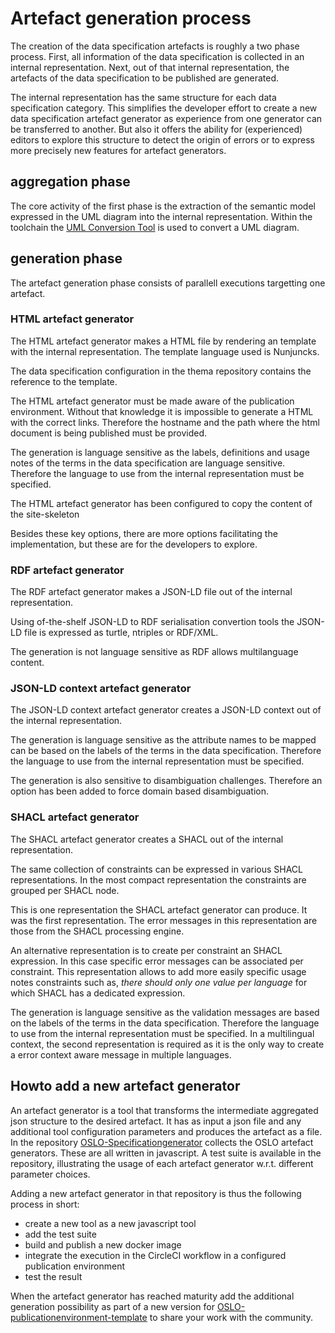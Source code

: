 # Artefact generation process

The creation of the data specification artefacts is roughly a two phase process. 
First, all information of the data specification is collected in an internal representation. 
Next, out of that internal representation, the artefacts of the data specification to be published are generated.

The internal representation has the same structure for each data specification category. 
This simplifies the developer effort to create a new data specification artefact generator as experience from one generator can be transferred to another.
But also it offers the ability for (experienced) editors to explore this structure to detect the origin of errors or to express more precisely new features for artefact generators.


## aggregation phase 

The core activity of the first phase is the extraction of the semantic model expressed in the UML diagram into the internal representation.
Within the toolchain the [UML Conversion Tool](https://github.com/Informatievlaanderen/OSLO-EA-to-RDF) is used to convert a UML diagram.


## generation phase 

The artefact generation phase consists of parallell executions targetting one artefact.

### HTML artefact generator

The HTML artefact generator makes a HTML file by rendering an template with the internal representation.
The template language used is Nunjuncks.

The data specification configuration in the thema repository contains the reference to the template.

The HTML artefact generator must be made aware of the publication environment.
Without that knowledge it is impossible to generate a HTML with the correct links.
Therefore the hostname and the path where the html document is being published must be provided.

The generation is language sensitive as the labels, definitions and usage notes of the terms in the data specification are language sensitive.
Therefore the language to use from the internal representation must be specified.

The HTML artefact generator has been configured to copy the content of the site-skeleton

Besides these key options, there are more options facilitating the implementation, but these are for the developers to explore. 


### RDF artefact generator

The RDF artefact generator makes a JSON-LD file out of the internal representation.

Using of-the-shelf JSON-LD to RDF serialisation convertion tools the JSON-LD file is expressed as turtle, ntriples or RDF/XML.

The generation is not language sensitive as RDF allows multilanguage content.

### JSON-LD context artefact generator

The JSON-LD context artefact generator creates a JSON-LD context out of the internal representation.

The generation is language sensitive as the attribute names to be mapped can be based on the labels of the terms in the data specification.
Therefore the language to use from the internal representation must be specified.

The generation is also sensitive to disambiguation challenges. 
Therefore an option has been added to force domain based disambiguation.

### SHACL artefact generator

The SHACL artefact generator creates a SHACL out of the internal representation.

The same collection of constraints can be expressed in various SHACL representations.
In the most compact representation the constraints are grouped per SHACL node.

This is one representation the SHACL artefact generator can produce. 
It was the first representation.
The error messages in this representation are those from the SHACL processing engine.

An alternative representation is to create per constraint an SHACL expression.
In this case specific error messages can be associated per constraint.
This representation allows to add more easily specific usage notes constraints such as, _there should only one value per language_ for which SHACL has a dedicated expression.

The generation is language sensitive as the validation messages are based on the labels of the terms in the data specification.
Therefore the language to use from the internal representation must be specified.
In a multilingual context, the second representation is required as it is the only way to create a error context aware message in multiple languages.




## Howto add a new artefact generator

An artefact generator is a tool that transforms the intermediate aggregated json structure to the desired artefact. 
It has as input a json file and any additional tool configuration parameters and produces the artefact as a file.
In the repository [OSLO-Specificationgenerator](https://github.com/Informatievlaanderen/OSLO-SpecificationGenerator) collects the OSLO artefact generators.
These are all written in javascript. 
A test suite is available in the repository, illustrating the usage of each artefact generator w.r.t. different parameter choices.

Adding a new artefact generator in that repository is thus the following process in short:
   - create a new tool as a new javascript tool
   - add the test suite
   - build and publish a new docker image
   - integrate the execution in the CircleCI workflow in a configured publication environment
   - test the result

When the artefact generator has reached maturity add the additional generation possibility as part of a new version for
[OSLO-publicationenvironment-template](https://github.com/Informatievlaanderen/OSLO-publicationenvironment-template) to share your work with the community.




